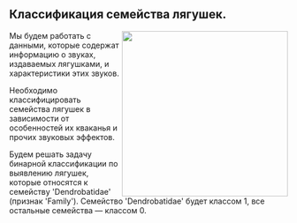 **Классификация семейства лягушек.**
----

<center> <img src=https://kartinkof.club/uploads/posts/2022-09/1662422100_3-kartinkof-club-p-novie-i-krasivie-kartinki-lyagushonok-3.jpg align="right" width="300"/> </center>
    
Мы будем работать с данными, которые содержат информацию о звуках, издаваемых лягушками, и характеристики этих звуков.

Необходимо классифицировать семейства лягушек в зависимости от особенностей их кваканья и прочих звуковых эффектов.

Будем решать задачу бинарной классификации по выявлению лягушек, которые относятся к семейству 'Dendrobatidae' (признак 'Family'). Семейство 'Dendrobatidae' будет классом 1, все остальные семейства — классом 0.
